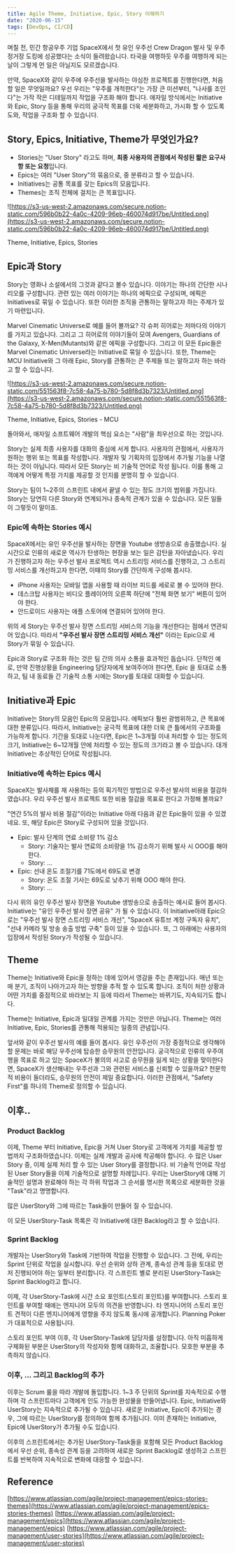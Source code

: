 ```yaml
---
title: Agile Theme, Initiative, Epic, Story 이해하기
date: "2020-06-15"
tags: [DevOps, CI/CD]
---
```


며칠 전, 민간 항공우주 기업 SpaceX에서 첫 유인 우주선 Crew Dragon 발사 및 우주정거장 도킹에 성공했다는 소식이 들려왔습니다. 타국을 여행하듯 우주를 여행하게 되는 날이 그렇게 먼 일은 아닐지도 모르겠습니다.

만약, SpaceX와 같이 우주에 우주선을 발사하는 야심찬 프로젝트를 진행한다면, 처음 할 일은 무엇일까요? 우선 우리는 "우주를 개척한다"는 가장 큰 미션부터, "나사를 조인다"는 가작 작은 디테일까지 작업을 구조화 해야 합니다. 애자일 방식에서는 Initiative와 Epic, Story 등을 통해 우리의 궁극적 목표를 더욱 세분화하고, 가시화 할 수 있도록 도와, 작업을 구조화 할 수 있습니다.

## Story, Epics, Initiative, Theme가 무엇인가요?

- Stories는 "User Story" 라고도 하며, **최종 사용자의 관점에서 작성된 짧은 요구사항 또는 요청**입니다.
- Epics는 여러 "User Story"의 묶음으로, 중 분류라고 할 수 있습니다.
- Initiatives는 공통 목표를 갖는 Epics의 모음입니다.
- Themes는 조직 전체에 걸치는 큰 목표입니다.

![https://s3-us-west-2.amazonaws.com/secure.notion-static.com/596b0b22-4a0c-4209-96eb-460074d917be/Untitled.png](https://s3-us-west-2.amazonaws.com/secure.notion-static.com/596b0b22-4a0c-4209-96eb-460074d917be/Untitled.png)

Theme, Initiative, Epics, Stories

## Epic과 Story

Story는 영화나 소설에서의 그것과 같다고 볼수 있습니다. 이야기는 하나의 간단한 시나리오를 구성합니다. 관련 있는 여러 이야기는 하나의 에픽으로 구성되며, 에픽은 Initiatives로 묶일 수 있습니다. 또한 이러한 조직을 관통하는 말하고자 하는 주제가 있기 마련입니다.

Marvel Cinematic Universe로 예를 들어 볼까요? 각 슈퍼 히어로는 저마다의 이야기를 가지고 있습니다. 그리고 그 히어로의 이야기들이 모여 Avengers, Guardians of the Galaxy, X-Men(Mutants)와 같은 에픽을 구성합니다. 그리고 이 모든 Epic들은 Marvel Cinematic Universe라는 Initiative로 묶일 수 있습니다. 또한, Theme는 MCU Initiative와 그 아래 Epic, Story를 관통하는 큰 주제들 또는 말하고자 하는 바라고 할 수 있습니다.

![https://s3-us-west-2.amazonaws.com/secure.notion-static.com/551563f8-7c58-4a75-b780-5d8f8d3b7323/Untitled.png](https://s3-us-west-2.amazonaws.com/secure.notion-static.com/551563f8-7c58-4a75-b780-5d8f8d3b7323/Untitled.png)

Theme, Initiative, Epics, Stories - MCU

돌아와서, 애자일 소프트웨어 개발의 핵심 요소는 "사람"을 최우선으로 하는 것입니다.

Story는  실제 최종 사용자를 대화의 중심에 서게 합니다. 사용자의 관점에서, 사용자가 원하는 행위 또는 목표를 작성합니다. 개발자 및 기획자의 입장에서 추가될 기능을 나열하는 것이 아닙니다. 따라서 모든 Story는 비 기술적 언어로 작성 됩니다. 이를 통해 고객에게 어떻게 특정 가치를 제공할 것 인지를 분명히 할 수 있습니다.

Story는 팀이 1~2주의 스프린트 내에서 끝낼 수 있는 정도 크기의 범위를 가집니다. Story는 당연히 다른 Story와 연계되거나 종속적 관계가 있을 수 있습니다. 모든 일들이 그렇듯이 말이죠.

### Epic에 속하는 Stories 예시

SpaceX에서는 유인 우주선을 발사하는 장면을 Youtube 생방송으로 송출했습니다. 실시간으로 인류의 새로운 역사가 탄생하는 현장을 보는 일은 감탄을 자아냈습니다. 우리가 진행하고자 하는 우주선 발사 프로젝트 역시 스트리밍 서비스를 진행하고, 그 스트리밍 서비스를 개선하고자 한다면, 이때의 Story를 간단하게 구성해 봅시다.

- iPhone 사용자는 모바일 앱을 사용할 때 라이브 피드를 세로로 볼 수 있어야 한다.
- 데스크탑 사용자는 비디오 플레이어의 오른쪽 하단에 "전체 화면 보기" 버튼이 있어야 한다.
- 안드로이드 사용자는 애플 스토어에 연결되어 있어야 한다.

위의 세 Story는 우주선 발사 장면 스트리밍 서비스의 기능을 개선한다는 점에서 연관되어 있습니다. 따라서 **"우주선 발사 장면 스트리밍 서비스 개선"** 이라는 Epic으로 세 Story가 묶일 수 있습니다.

Epic과 Story로 구조화 하는 것은 팀 간의 의사 소통을 효과적인 돕습니다. 단적인 예로, 만약 진행상황을 Engineering 담당자에게 보여주어야 한다면, Epic 을 토대로 소통하고, 팀 내 동료들 간 기술적 소통 시에는 Story를 토대로 대화할 수 있습니다.

## Initiative과 Epic

Initiative는 Story의 모음인  Epic의 모음입니다. 에픽보다 훨씬 광범위하고, 큰 목표에 대한 분류입니다. 따라서, Initiative는 궁극적 목표에 대한 더욱 큰 틀에서의 구조화를 가능하게 합니다. 기간을 토대로 나눈다면, Epic은 1~3개월 이내 처리할 수 있는 정도의 크기, Initiative는 6~12개월 안에 처리할 수 있는 정도의 크기라고 볼 수 있습니다. 대개 Initiative는 추상적인 단어로 작성됩니다.

### Initiative에 속하는 Epics 예시

SpaceX는 발사체를 재 사용하는 등의 획기적인 방법으로 우주선 발사의 비용을 절감하였습니다. 우리 우주선 발사 프로젝트 또한 비용 절감을 목표로 한다고 가정해 볼까요?

"연간 5%의 발사 비용 절감"이라는 Initiative 아래 다음과 같은 Epic들이 있을 수 있겠네요. 또, 해당 Epic은 Story로 구성되어 있을 것입니다.

- Epic: 발사 단계의 연료 소비량 1% 감소
    - Story: 기술자는 발사 연료의 소비량을 1% 감소하기 위해 발사 시 OOO를 해야 한다.
    - Story: ...
- Epic: 선내 온도 조절기를 71도에서 69도로 변경
    - Story: 온도 조절 기사는 69도로 낮추기 위해 OOO 해야 한다.
    - Story: ...

다시 위의 유인 우주선 발사 장면을 Youtube 생방송으로 송출하는 예시로 들어 봅시다. Initiative는 "유인 우주선 발사 장면 공유" 가 될 수 있습니다. 이 Initiative아래 Epic으로는 "우주선 발사 장면 스트리밍 서비스 개선", "SpaceX 유튜브 계정 구독자 유치", "선내 카메라 및 방송 송출 방법 구축" 등이 있을 수 있습니다. 또, 그 아래에는 사용자의 입장에서 작성된 Story가 작성될  수 있습니다.

## Theme

Theme는 Initiative와 Epic을 정하는 데에 있어서 영감을 주는 존재입니다. 매년 또는 매 분기, 조직이 나아가고자 하는 방향을 추적 할 수 있도록 합니다. 조직이 처한 상황과 어떤 가치를 중점적으로 바라보는 지 등에 따라서 Theme는 바뀌기도, 지속되기도 합니다.

Theme는 Initiative, Epic과 일대일 관계를 가지는 것만은 아닙니다. Theme는 여러 Initiative, Epic, Stories를 관통해 적용되는 일종의 관념입니다.

앞서와 같이 우주선 발사의 예를 들어 봅시다. 유인 우주선이 가장 중점적으로 생각해야 할 문제는 바로 해당 우주선에 탑승한 승무원의 안전입니다. 궁극적으로 인류의 우주여행을 목표로 하고 있는 SpaceX가 불의의 사고로 승무원을 잃게 되는 상황을 맞이한다면, SpaceX가 생산해내는 우주선과 그와 관련된 서비스를 신뢰할 수 있을까요? 천문학적 비용이 들더라도, 승무원의 안전이 제일 중요합니다. 이러한 관점에서,  "Safety First"를 하나의 Theme로 정의할 수 있습니다.

## 이후..

### Product Backlog

이제, Theme 부터 Initiative, Epic을 거쳐 User Story로 고객에게 가치를 제공할 방법까지 구조화하였습니다. 이제는 실제 개발과 공사에 착공해야 합니다. 수 많은 User Story 중, 이제 실제 처리 할 수 있는 User Story를 결정합니다. 비 기술적 언어로 작성된 User Story들을 이제 기술적으로 설명할 차례입니다. 우리는 UserStory에 대해 기술적인 설명과 완료해야 하는 각 하위 작업과 그 순서를 명시한 목록으로 세분화한 것을 "Task"라고 명명합니다.

많은 UserStory와 그에 따르는 Task들이 만들어 질 수 있습니다. 

이 모든 UserStory-Task 목록은 각 Initiative에 대한 Backlog라고 할 수 있습니다.

### Sprint Backlog

개발자는 UserStory와 Task에 기반하여 작업을 진행할 수 있습니다. 그 전에, 우리는 Sprint 단위로 작업을 실시합니다. 우선 순위와 상하 관계, 종속성 관계 등을 토대로 먼저 진행되어야 하는 일부터 분리합니다. 각 스프린트 별로 분리된 UserStory-Task는 Sprint Backlog라고 합니다.

이제, 각 UserStory-Task에 시간 소요 포인트(스토리 포인트)를 부여합니다. 스토리 포인트를 부여할 때에는 엔지니어 모두의 의견을 반영합니다. 타 엔지니어의 스토리 포인트 견적이 다른 엔지니어에게 영향을 주지 않도록 동시에 공개합니다. Planning Poker가  대표적으로 사용됩니다.

스토리 포인트 부여 이후, 각 UserStory-Task에 담당자를 설정합니다. 아직 미흡하게 구체화된 부분은 UserStory의 작성자와 함께 대화하고, 조율합니다. 모호한 부분을 추측하지 않습니다.

### 이후, ... 그리고 Backlog의 추가

이후는 Scrum 룰을 따라 개발에 돌입합니다. 1~3 주 단위의 Sprint를 지속적으로 수행하며 각 스프린트마다 고객에게 인도 가능한 완성물을 만들어냅니다. Epic, Initiative와 UserStory는 지속적으로 추가될 수 있습니다. 새로운 Initiative, Epic이 추가되는 경우, 그에 따르는 UserStory를 정의하여 함께 추가됩니다. 이미 존재하는 Initiative, Epic에 UserStory가 추가될 수도 있습니다.

이후의 스프린트에서는 추가된 UserStory-Task들을 포함해 모든 Product Backlog에서 우선 순위, 종속성 관계 등을 고려하여 새로운 Sprint Backlog로 생성하고 스프린트를 반복하여 지속적으로 변화에 대응할 수 있습니다.

## Reference

[https://www.atlassian.com/agile/project-management/epics-stories-themes](https://www.atlassian.com/agile/project-management/epics-stories-themes)
[https://www.atlassian.com/agile/project-management/epics](https://www.atlassian.com/agile/project-management/epics)
[https://www.atlassian.com/agile/project-management/user-stories](https://www.atlassian.com/agile/project-management/user-stories)